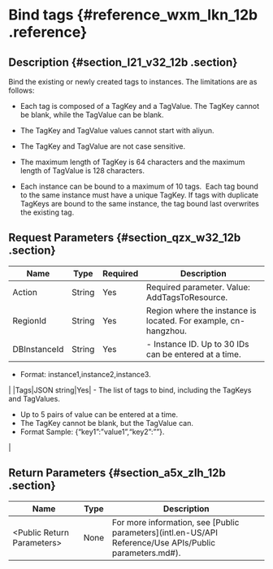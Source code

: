 # Bind tags {#reference_wxm_lkn_12b .reference}

## Description {#section_l21_v32_12b .section}

Bind the existing or newly created tags to instances. The limitations are as follows:

-   Each tag is composed of a TagKey and a TagValue. The TagKey cannot be blank, while the TagValue can be blank.

-   The TagKey and TagValue values cannot start with aliyun.

-   The TagKey and TagValue are not case sensitive.

-   The maximum length of TagKey is 64 characters and the maximum length of TagValue is 128 characters.

-   Each instance can be bound to a maximum of 10 tags.  Each tag bound to the same instance must have a unique TagKey. If tags with duplicate TagKeys are bound to the same instance, the tag bound last overwrites the existing tag.


## Request Parameters {#section_qzx_w32_12b .section}

|Name|Type|Required|Description|
|----|----|--------|-----------|
|Action|String|Yes|Required parameter. Value: AddTagsToResource.|
|RegionId|String|Yes|Region where the instance is located. For example, cn-hangzhou.|
|DBInstanceId|String|Yes| -   Instance ID. Up to 30 IDs can be entered at a time.
-   Format: instance1,instance2,instance3.

 |
|Tags|JSON string|Yes| -   The list of tags to bind, including the TagKeys and TagValues. 
-   Up to 5 pairs of value can be entered at a time. 
-   The TagKey cannot be blank, but the TagValue can.
-   Format Sample: \{“key1”:”value1”,“key2”:””\}.

 |

## Return Parameters {#section_a5x_zlh_12b .section}

|Name|Type|Description|
|----|----|-----------|
|<Public Return Parameters\>|None|For more information, see [Public parameters](intl.en-US/API Reference/Use APIs/Public parameters.md#).|

